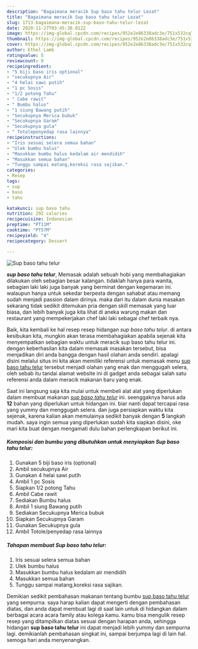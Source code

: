```yaml
---
description: "Bagaimana meracik Sup baso tahu telur Lezat"
title: "Bagaimana meracik Sup baso tahu telur Lezat"
slug: 1713-bagaimana-meracik-sup-baso-tahu-telur-lezat
date: 2020-11-27T03:45:38.012Z
image: https://img-global.cpcdn.com/recipes/952e2e86338adc3e/751x532cq70/sup-baso-tahu-telur-foto-resep-utama.jpg
thumbnail: https://img-global.cpcdn.com/recipes/952e2e86338adc3e/751x532cq70/sup-baso-tahu-telur-foto-resep-utama.jpg
cover: https://img-global.cpcdn.com/recipes/952e2e86338adc3e/751x532cq70/sup-baso-tahu-telur-foto-resep-utama.jpg
author: Ethel Lamb
ratingvalue: 5
reviewcount: 9
recipeingredient:
- "5 biji baso iris optional"
- "secukupnya Air"
- "4 helai sawi putih"
- "1 pc Sosis"
- "1/2 potong Tahu"
- " Cabe rawit"
- " Bumbu halus"
- "1 siung Bawang putih"
- "Secukupnya Merica bubuk"
- "Secukupnya Garam"
- "Secukupnya gula"
- " Totolepenyedap rasa lainnya"
recipeinstructions:
- "Iris sesuai selera semua bahan"
- "Ulek bumbu halus"
- "Masukkan bumbu halus kedalam air mendidih"
- "Masukkan semua bahan"
- "Tunggu sampai matang,koreksi rasa sajikan."
categories:
- Resep
tags:
- sup
- baso
- tahu

katakunci: sup baso tahu 
nutrition: 292 calories
recipecuisine: Indonesian
preptime: "PT11M"
cooktime: "PT57M"
recipeyield: "4"
recipecategory: Dessert

---
```



![Sup baso tahu telur](https://img-global.cpcdn.com/recipes/952e2e86338adc3e/751x532cq70/sup-baso-tahu-telur-foto-resep-utama.jpg)

<b><i>sup baso tahu telur</i></b>, Memasak adalah sebuah hobi yang membahagiakan dilakukan oleh sebagian besar kalangan. tidaklah hanya para wanita, sebagian laki laki juga banyak yang berminat dengan kegemaran ini. walaupun hanya untuk sekedar berpesta dengan sahabat atau memang sudah menjadi passion dalam dirinya. maka dari itu dalam dunia masakan sekarang tidak sedikit ditemukan pria dengan skill memasak yang luar biasa, dan lebih banyak juga kita lihat di aneka warung makan dan restaurant yang mempekerjakan chef laki laki sebagai chef terbaik nya.

Baik, kita kembali ke hal resep resep hidangan <i>sup baso tahu telur</i>. di antara kesibukan kita, mungkin akan terasa membahagiakan apabila sejenak kita menyempatkan sebagian waktu untuk meracik sup baso tahu telur ini. dengan keberhasilan kita dalam memasak masakan tersebut, bisa menjadikan diri anda bangga dengan hasil olahan anda sendiri. apalagi disini melalui situs ini kita akan memiliki referensi untuk memasak menu <u>sup baso tahu telur</u> tersebut menjadi olahan yang enak dan menggugah selera, oleh sebab itu tandai alamat website ini di gadget anda sebagai salah satu referensi anda dalam meracik makanan baru yang enak.




Saat ini langsung saja kita mulai untuk membeli alat alat yang diperlukan dalam membuat makanan <u><i>sup baso tahu telur</i></u> ini. seenggaknya harus ada <b>12</b> bahan yang diperlukan untuk hidangan ini. biar nanti dapat tercapai rasa yang yummy dan menggugah selera. dan juga persiapkan waktu kita sejenak, karena kalian akan memulainya sedikit banyak dengan <b>5</b> langkah mudah. saya ingin semua yang diperlukan sudah kita siapkan disini, oke mari kita buat dengan mengamati dulu bahan perlengkapan berikut ini.

<!--inarticleads1-->

##### Komposisi dan bumbu yang dibutuhkan untuk menyiapkan Sup baso tahu telur:

1. Gunakan 5 biji baso iris (optional)
1. Ambil secukupnya Air
1. Gunakan 4 helai sawi putih
1. Ambil 1 pc Sosis
1. Siapkan 1/2 potong Tahu
1. Ambil  Cabe rawit
1. Sediakan  Bumbu halus
1. Ambil 1 siung Bawang putih
1. Sediakan Secukupnya Merica bubuk
1. Siapkan Secukupnya Garam
1. Gunakan Secukupnya gula
1. Ambil  Totole/penyedap rasa lainnya




<!--inarticleads2-->

##### Tahapan membuat Sup baso tahu telur:

1. Iris sesuai selera semua bahan
1. Ulek bumbu halus
1. Masukkan bumbu halus kedalam air mendidih
1. Masukkan semua bahan
1. Tunggu sampai matang,koreksi rasa sajikan.




Demikian sedikit pembahasan makanan tentang bumbu <u>sup baso tahu telur</u> yang sempurna. saya harap kalian dapat mengerti dengan pembahasan diatas, dan anda dapat membuat lagi di saat lain untuk di hidangkan dalam berbagai acara acara family atau kolega kamu. kamu bisa mengulik resep resep yang ditampilkan diatas sesuai dengan harapan anda, sehingga hidangan <b>sup baso tahu telur</b> ini dapat menjadi lebih yummy dan sempurna lagi. demikianlah pembahasan singkat ini, sampai berjumpa lagi di lain hal. semoga hari anda menyenangkan.
